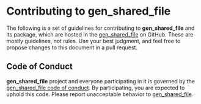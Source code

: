 # Contributing to gen_shared_file

The following is a set of guidelines for contributing to **gen_shared_file** and its package, which are hosted in the [gen_shared_file](https://github.com/vroncevic/gen_shared_file) on GitHub. These are mostly guidelines, not rules. Use your best judgment, and feel free to propose changes to this document in a pull request.

## Code of Conduct

**gen_shared_file** project and everyone participating in it is governed by the [gen_shared_file code of conduct](CODE_OF_CONDUCT.md). By participating, you are expected to uphold this code. Please report unacceptable behavior to [gen_shared_file](mailto:elektron.ronca@gmail.com).
